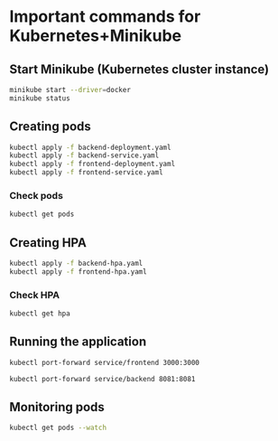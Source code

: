# Important commands for Kubernetes+Minikube

## Start Minikube (Kubernetes cluster instance)

```bash
minikube start --driver=docker
minikube status
```

## Creating pods

```bash
kubectl apply -f backend-deployment.yaml
kubectl apply -f backend-service.yaml
kubectl apply -f frontend-deployment.yaml
kubectl apply -f frontend-service.yaml
```

### Check pods

```bash
kubectl get pods
```

## Creating HPA

```bash
kubectl apply -f backend-hpa.yaml
kubectl apply -f frontend-hpa.yaml
```

### Check HPA

```bash
kubectl get hpa
```

## Running the application

```bash
kubectl port-forward service/frontend 3000:3000
```

```bash
kubectl port-forward service/backend 8081:8081
```

## Monitoring pods

```bash
kubectl get pods --watch
```
